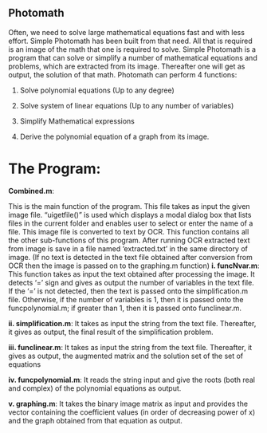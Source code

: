 ## Photomath
Often, we need to solve large mathematical equations fast and with less effort. Simple Photomath has been built from that need. All that is required is an image of the math that one is required to solve. Simple Photomath is a program that can solve or simplify a number of mathematical equations and problems, which are extracted from its image. Thereafter one will get as output, the solution of that math. Photomath can perform 4 functions:

1. Solve polynomial equations (Up to any degree)

2. Solve system of linear equations (Up to any number of variables)

3. Simplify Mathematical expressions

4. Derive the polynomial equation of a graph from its image.

# The Program:

**Combined.m**: 

This is the main function of the program. This file takes as input the given image file. “uigetfile()” is used which displays a modal dialog box that lists files in the current folder and enables user to select or enter the name of a file. This image file is converted to text by OCR. This function contains all the other sub-functions of this program. After running OCR extracted text from image is save in a file named ‘extracted.txt’ in the same directory of image. (If no text is detected in the text file obtained after conversion from OCR then the image is passed on to the graphing.m function)
**i. funcNvar.m**: This function takes as input the text obtained after processing the image. It detects ‘=’ sign and gives as output the number of variables in the text file. If the ‘=’ is not detected, then the text is passed onto the simplification.m file. Otherwise, if the number of variables is 1, then it is passed onto the funcpolynomial.m; if greater than 1, then it is passed onto funclinear.m.

**ii. simplification.m**: It takes as input the string from the text file. Thereafter, it gives as output, the final result of the simplification problem.

**iii. funclinear.m**: It takes as input the string from the text file. Thereafter, it gives as output, the augmented matrix and the solution set of the set of equations

**iv. funcpolynomial.m**: It reads the string input and give the roots (both real and complex) of the polynomial equations as output.

**v. graphing.m**: It takes the binary image matrix as input and provides the vector containing the coefficient values (in order of decreasing power of x) and the graph obtained from that equation as output.

